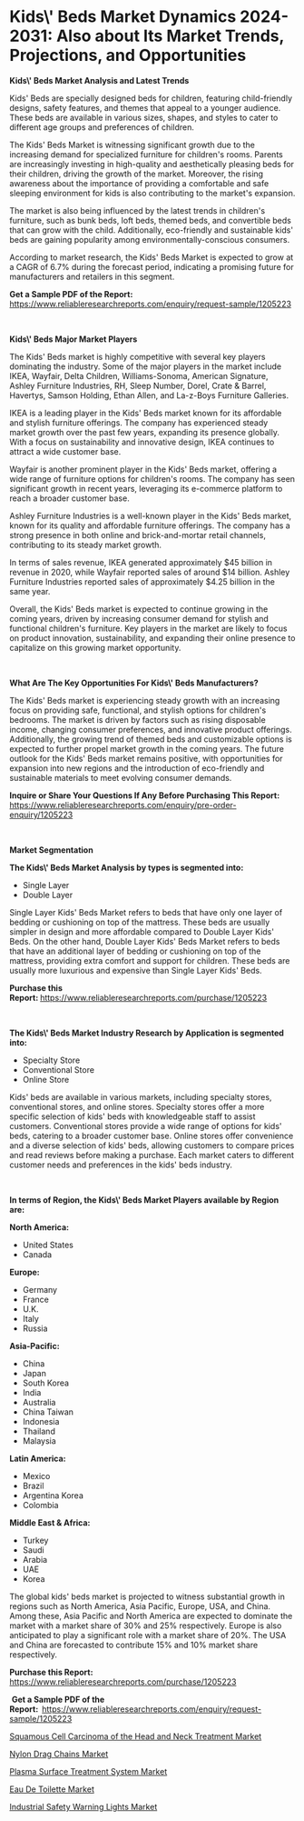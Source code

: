 <p><h1>Kids\' Beds Market Dynamics 2024-2031: Also about Its Market Trends, Projections, and Opportunities</h1></p><p><strong>Kids\' Beds Market Analysis and Latest Trends</strong></p>
<p><p>Kids' Beds are specially designed beds for children, featuring child-friendly designs, safety features, and themes that appeal to a younger audience. These beds are available in various sizes, shapes, and styles to cater to different age groups and preferences of children.</p><p>The Kids' Beds Market is witnessing significant growth due to the increasing demand for specialized furniture for children's rooms. Parents are increasingly investing in high-quality and aesthetically pleasing beds for their children, driving the growth of the market. Moreover, the rising awareness about the importance of providing a comfortable and safe sleeping environment for kids is also contributing to the market's expansion.</p><p>The market is also being influenced by the latest trends in children's furniture, such as bunk beds, loft beds, themed beds, and convertible beds that can grow with the child. Additionally, eco-friendly and sustainable kids' beds are gaining popularity among environmentally-conscious consumers.</p><p>According to market research, the Kids' Beds Market is expected to grow at a CAGR of 6.7% during the forecast period, indicating a promising future for manufacturers and retailers in this segment.</p></p>
<p><strong>Get a Sample PDF of the Report:&nbsp;</strong> <a href="https://www.reliableresearchreports.com/enquiry/request-sample/1205223">https://www.reliableresearchreports.com/enquiry/request-sample/1205223</a></p>
<p>&nbsp;</p>
<p><strong>Kids\' Beds Major Market Players</strong></p>
<p><p>The Kids' Beds market is highly competitive with several key players dominating the industry. Some of the major players in the market include IKEA, Wayfair, Delta Children, Williams-Sonoma, American Signature, Ashley Furniture Industries, RH, Sleep Number, Dorel, Crate & Barrel, Havertys, Samson Holding, Ethan Allen, and La-z-Boys Furniture Galleries.</p><p>IKEA is a leading player in the Kids' Beds market known for its affordable and stylish furniture offerings. The company has experienced steady market growth over the past few years, expanding its presence globally. With a focus on sustainability and innovative design, IKEA continues to attract a wide customer base.</p><p>Wayfair is another prominent player in the Kids' Beds market, offering a wide range of furniture options for children's rooms. The company has seen significant growth in recent years, leveraging its e-commerce platform to reach a broader customer base.</p><p>Ashley Furniture Industries is a well-known player in the Kids' Beds market, known for its quality and affordable furniture offerings. The company has a strong presence in both online and brick-and-mortar retail channels, contributing to its steady market growth.</p><p>In terms of sales revenue, IKEA generated approximately $45 billion in revenue in 2020, while Wayfair reported sales of around $14 billion. Ashley Furniture Industries reported sales of approximately $4.25 billion in the same year.</p><p>Overall, the Kids' Beds market is expected to continue growing in the coming years, driven by increasing consumer demand for stylish and functional children's furniture. Key players in the market are likely to focus on product innovation, sustainability, and expanding their online presence to capitalize on this growing market opportunity.</p></p>
<p>&nbsp;</p>
<p><strong>What Are The Key Opportunities For Kids\' Beds Manufacturers?</strong></p>
<p><p>The Kids' Beds market is experiencing steady growth with an increasing focus on providing safe, functional, and stylish options for children's bedrooms. The market is driven by factors such as rising disposable income, changing consumer preferences, and innovative product offerings. Additionally, the growing trend of themed beds and customizable options is expected to further propel market growth in the coming years. The future outlook for the Kids' Beds market remains positive, with opportunities for expansion into new regions and the introduction of eco-friendly and sustainable materials to meet evolving consumer demands.</p></p>
<p><strong>Inquire or Share Your Questions If Any Before Purchasing This Report:</strong> <a href="https://www.reliableresearchreports.com/enquiry/pre-order-enquiry/1205223">https://www.reliableresearchreports.com/enquiry/pre-order-enquiry/1205223</a></p>
<p>&nbsp;</p>
<p><strong>Market Segmentation</strong></p>
<p><strong>The Kids\' Beds Market Analysis by types is segmented into:</strong></p>
<p><ul><li>Single Layer</li><li>Double Layer</li></ul></p>
<p><p>Single Layer Kids' Beds Market refers to beds that have only one layer of bedding or cushioning on top of the mattress. These beds are usually simpler in design and more affordable compared to Double Layer Kids' Beds. On the other hand, Double Layer Kids' Beds Market refers to beds that have an additional layer of bedding or cushioning on top of the mattress, providing extra comfort and support for children. These beds are usually more luxurious and expensive than Single Layer Kids' Beds.</p></p>
<p><strong>Purchase this Report:&nbsp;</strong><a href="https://www.reliableresearchreports.com/purchase/1205223">https://www.reliableresearchreports.com/purchase/1205223</a></p>
<p>&nbsp;</p>
<p><strong>The Kids\' Beds Market Industry Research by Application is segmented into:</strong></p>
<p><ul><li>Specialty Store</li><li>Conventional Store</li><li>Online Store</li></ul></p>
<p><p>Kids' beds are available in various markets, including specialty stores, conventional stores, and online stores. Specialty stores offer a more specific selection of kids' beds with knowledgeable staff to assist customers. Conventional stores provide a wide range of options for kids' beds, catering to a broader customer base. Online stores offer convenience and a diverse selection of kids' beds, allowing customers to compare prices and read reviews before making a purchase. Each market caters to different customer needs and preferences in the kids' beds industry.</p></p>
<p>&nbsp;</p>
<p><strong>In terms of Region, the Kids\' Beds Market Players available by Region are:</strong></p>
<p>
    <p> <strong> North America: </strong>
        <ul>
            <li>United States</li>
            <li>Canada</li>
        </ul>
        </p> 
    <p> <strong> Europe: </strong>
        <ul>
            <li>Germany</li>
            <li>France</li>
            <li>U.K.</li>
            <li>Italy</li>
            <li>Russia</li>
        </ul>
        </p> 
    <p> <strong> Asia-Pacific: </strong>
        <ul>
            <li>China</li>
            <li>Japan</li>
            <li>South Korea</li>
            <li>India</li>
            <li>Australia</li>
            <li>China Taiwan</li>
            <li>Indonesia</li>
            <li>Thailand</li>
            <li>Malaysia</li>
        </ul>
        </p> 
    <p> <strong> Latin America: </strong>
        <ul>
            <li>Mexico</li>
            <li>Brazil</li>
            <li>Argentina Korea</li>
            <li>Colombia</li>
        </ul>
        </p> 
    <p> <strong> Middle East & Africa: </strong>
        <ul>
            <li>Turkey</li>
            <li>Saudi</li>
            <li>Arabia</li>
            <li>UAE</li>
            <li>Korea</li>
        </ul>
    </p>
    </p>
<p><p>The global kids' beds market is projected to witness substantial growth in regions such as North America, Asia Pacific, Europe, USA, and China. Among these, Asia Pacific and North America are expected to dominate the market with a market share of 30% and 25% respectively. Europe is also anticipated to play a significant role with a market share of 20%. The USA and China are forecasted to contribute 15% and 10% market share respectively.</p></p>
<p><strong>Purchase this Report: </strong><a href="https://www.reliableresearchreports.com/purchase/1205223">https://www.reliableresearchreports.com/purchase/1205223</a></p>
<p>&nbsp;<strong>Get a Sample PDF of the Report:&nbsp;&nbsp;</strong><a href="https://www.reliableresearchreports.com/enquiry/request-sample/1205223">https://www.reliableresearchreports.com/enquiry/request-sample/1205223</a></p>
<p><strong></strong></p>
<p><p><a href="https://medium.com/@emmyrolfson1925/squamous-cell-carcinoma-of-the-head-and-neck-treatment-market-furnishes-information-on-market-5cd4fb96d250">Squamous Cell Carcinoma of the Head and Neck Treatment Market</a></p><p><a href="https://github.com/Angelnienowdseej3e45z3p8c/Market-Research-Report-List-1/blob/main/nylon-drag-chains-market.md">Nylon Drag Chains Market</a></p><p><a href="https://medium.com/@emmyrolfson1925/plasma-surface-treatment-system-market-size-cagr-trends-2024-2030-66703e3f4ba4">Plasma Surface Treatment System Market</a></p><p><a href="https://medium.com/@coltsporer/eau-de-toilette-market-furnishes-information-on-market-share-market-trends-and-market-growth-5f01d3533a86">Eau De Toilette Market</a></p><p><a href="https://github.com/YashRP12/Market-Research-Report-List-3/blob/main/industrial-safety-warning-lights-market.md">Industrial Safety Warning Lights Market</a></p></p>